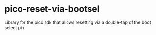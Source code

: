 # pico-reset-via-bootsel
 Library for the pico sdk that allows resetting via a double-tap of the boot select pin
